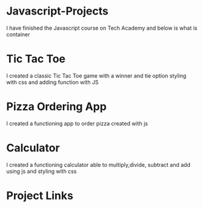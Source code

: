 # Javascript-Projects
I have finished the Javascript course on Tech Academy and below is what is container
# Tic Tac Toe
I created a classic Tic Tac Toe game with a winner and tie option styling with css and adding function with JS

# Pizza Ordering App
I created a functioning app to order pizza created with js

# Calculator
I created a functioning calculator able to multiply,divide, subtract and add using js and styling with css

# Project Links
